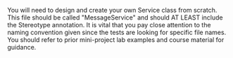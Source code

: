 You will need to design and create your own Service class from scratch.
This file should be called "MessageService" and should
AT LEAST include the Stereotype annotation.
It is vital that you pay close attention to the naming convention given since the tests are looking for specific file names.
You should refer to prior mini-project lab examples and course material for guidance.